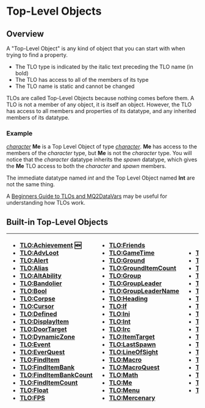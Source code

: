# Top-Level Objects

## Overview

A "Top-Level Object" is any kind of object that you can start with when trying to find a property.

* The TLO type is indicated by the italic text preceding the TLO name \(in bold\)
* The TLO has access to all of the members of its type
* The TLO name is static and cannot be changed

TLOs are called Top-Level Objects because nothing comes before them. A TLO is not a member of any object, it is itself an object. However, the TLO has access to all members and properties of its datatype, and any inherited members of its datatype.

### Example

[_character_](../data-types/datatype-character.md) **Me** is a Top Level Object of type [_character_](../data-types/datatype-character.md). **Me** has access to the members of the _character_ type, but **Me** is not the _character_ type. You will notice that the _character_ datatype inherits the _spawn_ datatype, which gives the **Me** TLO access to both the _character_ and _spawn_ members.

The immediate datatype named _int_ and the Top Level Object named **Int** are not the same thing.

A [Beginners Guide to TLOs and MQ2DataVars](../../documentation/beginners-guide-to-tlos-and-mq2datavars.md) may be useful for understanding how TLOs work.

## Built-in Top-Level Objects

<table>
  <thead>
    <tr>
      <th style="text-align:left">
        <ul>
          <li><a href="tlo-achievement.md">TLO:Achievement</a> &#x1F195;</li>
          <li><a href="tlo-advloot.md">TLO:AdvLoot</a>
          </li>
          <li><a href="tlo-alert.md">TLO:Alert</a>
          </li>
          <li><a href="tlo-alias.md">TLO:Alias</a>
          </li>
          <li><a href="tlo-altability.md">TLO:AltAbility</a>
          </li>
          <li><a href="tlo-bandolier.md">TLO:Bandolier</a>
          </li>
          <li><a href="tlo-bool.md">TLO:Bool</a>
          </li>
          <li><a href="tlo-corpse.md">TLO:Corpse</a>
          </li>
          <li><a href="tlo-cursor.md">TLO:Cursor</a>
          </li>
          <li><a href="tlo-defined.md">TLO:Defined</a>
          </li>
          <li><a href="tlo-displayitem.md">TLO:DisplayItem</a>
          </li>
          <li><a href="tlo-doortarget.md">TLO:DoorTarget</a>
          </li>
          <li><a href="tlo-dynamiczone.md">TLO:DynamicZone</a>
          </li>
          <li><a href="tlo-event.md">TLO:Event</a>
          </li>
          <li><a href="tlo-everquest.md">TLO:EverQuest</a>
          </li>
          <li><a href="tlo-finditem.md">TLO:FindItem</a>
          </li>
          <li><a href="tlo-finditembank.md">TLO:FindItemBank</a>
          </li>
          <li><a href="tlo-finditembankcount.md">TLO:FindItemBankCount</a>
          </li>
          <li><a href="tlo-finditemcount.md">TLO:FindItemCount</a>
          </li>
          <li><a href="tlo-float.md">TLO:Float</a>
          </li>
          <li><a href="../../plugins/discontinued-unsupported/mq2fps/tlo-fps.md">TLO:FPS</a>
          </li>
        </ul>
      </th>
      <th style="text-align:left">
        <ul>
          <li><a href="tlo-friends.md">TLO:Friends</a>
          </li>
          <li><a href="tlo-gametime.md">TLO:GameTime</a>
          </li>
          <li><a href="tlo-ground.md">TLO:Ground</a>
          </li>
          <li><a href="tlo-grounditemcount.md">TLO:GroundItemCount</a>
          </li>
          <li><a href="tlo-group.md">TLO:Group</a>
          </li>
          <li><a href="TLO:GroupLeader">TLO:GroupLeader</a>
          </li>
          <li><a href="TLO:GroupLeaderName">TLO:GroupLeaderName</a>
          </li>
          <li><a href="tlo-heading.md">TLO:Heading</a>
          </li>
          <li><a href="tlo-if.md">TLO:If</a>
          </li>
          <li><a href="tlo-ini.md">TLO:Ini</a>
          </li>
          <li><a href="tlo-int.md">TLO:Int</a>
          </li>
          <li><a href="../../plugins/discontinued-unsupported/mq2irc/tlo-irc.md">TLO:Irc</a>
          </li>
          <li><a href="tlo-itemtarget.md">TLO:ItemTarget</a>
          </li>
          <li><a href="tlo-lastspawn.md">TLO:LastSpawn</a>
          </li>
          <li><a href="tlo-lineofsight.md">TLO:LineOfSight</a>
          </li>
          <li><a href="tlo-macro.md">TLO:Macro</a>
          </li>
          <li><a href="tlo-macroquest.md">TLO:MacroQuest</a>
          </li>
          <li><a href="tlo-math.md">TLO:Math</a>
          </li>
          <li><a href="tlo-me.md">TLO:Me</a>
          </li>
          <li><a href="TLO:Menu">TLO:Menu</a>
          </li>
          <li><a href="tlo-mercenary.md">TLO:Mercenary</a>
          </li>
        </ul>
      </th>
      <th style="text-align:left">
        <ul>
          <li><a href="tlo-merchant.md">TLO:Merchant</a>
          </li>
          <li><a href="tlo-mount.md">TLO:Mount</a>
          </li>
          <li><a href="tlo-nearestspawn.md">TLO:NearestSpawn</a>
          </li>
          <li><a href="tlo-pet.md">TLO:Pet</a>
          </li>
          <li><a href="tlo-plugin.md">TLO:Plugin</a>
          </li>
          <li><a href="tlo-raid.md">TLO:Raid</a>
          </li>
          <li><a href="tlo-range.md">TLO:Range</a>
          </li>
          <li><a href="tlo-select.md">TLO:Select</a>
          </li>
          <li><a href="tlo-selecteditem.md">TLO:SelectedItem</a>
          </li>
          <li><a href="tlo-skill.md">TLO:Skill</a>
          </li>
          <li><a href="tlo-spawn.md">TLO:Spawn</a>
          </li>
          <li><a href="tlo-spawncount.md">TLO:SpawnCount</a>
          </li>
          <li><a href="tlo-spell.md">TLO:Spell</a>
          </li>
          <li><a href>TLO:String</a>
          </li>
          <li><a href="tlo-switch.md">TLO:Switch</a>
          </li>
          <li><a href="tlo-target.md">TLO:Target</a>
          </li>
          <li><a href="tlo-task.md">TLO:Task</a>
          </li>
          <li><a href="tlo-time.md">TLO:Time</a>
          </li>
          <li><a href="tlo-type.md">TLO:Type</a>
          </li>
        </ul>
      </th>
      <th style="text-align:left">
        <ul>
          <li><a href="tlo-window.md">TLO:Window</a>
          </li>
          <li><a href="tlo-zone.md">TLO:Zone</a>
          </li>
        </ul>
      </th>
    </tr>
  </thead>
  <tbody></tbody>
</table>

